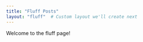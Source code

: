 ```yaml
---
title: "Fluff Posts"
layout: "fluff"  # Custom layout we'll create next
---
```


Welcome to the fluff page!
